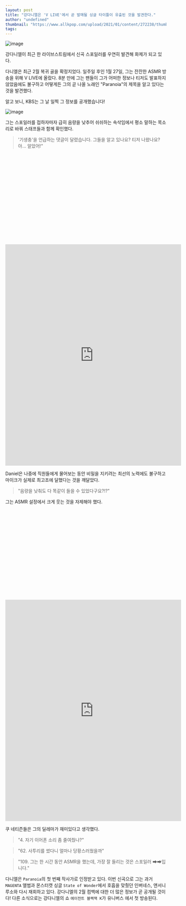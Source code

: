 ```yaml
---
layout: post
title: "강다니엘은 'V LIVE'에서 곧 발매될 싱글 타이틀이 유출된 것을 발견한다."
author: "undefined"
thumbnail: "https://www.allkpop.com/upload/2021/01/content/272238/thumb/1611805088-25053.png"
tags: 
---
```



![image](https://www.allkpop.com/upload/2021/01/content/272238/1611805088-25053.png)

강다니엘이 최근 한 라이브스트림에서 신곡 스포일러를 우연히 발견해 화제가 되고 있다.

다니엘은 최근 2월 복귀 골을 확정지었다. 일주일 후인 1월 27일, 그는 잔잔한 ASMR 방송을 위해 V LIVE에 올랐다. 8분 만에 그는 팬들이 그가 어떠한 정보나 티저도 발표하지 않았음에도 불구하고 어떻게든 그의 곧 나올 노래인 "Paranoia"의 제목을 알고 있다는 것을 발견했다.

알고 보니, KBS는 그 날 일찍 그 정보를 공개했습니다!

![image](https://www.allkpop.com/upload/2021/01/content/272229/1611804545-thumb41.jpg)

그는 스포일러를 접하자마자 급히 음량을 낮추어 쉬쉬하는 속삭임에서 평소 말하는 목소리로 바꿔 스태프들과 함께 확인했다.

> '기생충'을 언급하는 댓글이 달렸습니다. 그들을 알고 있나요? 티저 나왔나요? 아… 알았어!"


<div class="video_wrapper" style="padding-top: 56.25%;">
    <iframe id="twitter-widget-0" scrolling="no" frameborder="0" allowtransparency="true" allowfullscreen="true" class="" style="position: static; visibility: visible; width: 550px; height: 692px; display: block; flex-grow: 1;" title="Twitter Tweet" src="https://platform.twitter.com/embed/index.html?creatorScreenName=allkpop&amp;dnt=false&amp;embedId=twitter-widget-0&amp;frame=false&amp;hideCard=false&amp;hideThread=false&amp;id=1354409842778103809&amp;lang=en&amp;origin=https%3A%2F%2Fwww.allkpop.com%2Farticle%2F2021%2F01%2Fkang-daniel-discovers-during-a-v-live-that-the-title-of-his-upcoming-single-was-leaked&amp;siteScreenName=allkpop&amp;theme=light&amp;widgetsVersion=ed20a2b%3A1601588405575&amp;width=550px" data-tweet-id="1354409842778103809"></iframe>
</div>


Daniel은 나중에 직원들에게 물어보는 동안 비밀을 지키려는 최선의 노력에도 불구하고 마이크가 실제로 최고조에 달했다는 것을 깨달았다.

> "음량을 낮춰도 다 똑같이 들을 수 있었다구요?!?"

그는 ASMR 설정에서 크게 웃는 것을 자제해야 했다.


<div class="video_wrapper" style="padding-top: 56.25%;">
    <iframe id="twitter-widget-1" scrolling="no" frameborder="0" allowtransparency="true" allowfullscreen="true" class="" style="position: static; visibility: visible; width: 550px; height: 692px; display: block; flex-grow: 1;" title="Twitter Tweet" src="https://platform.twitter.com/embed/index.html?creatorScreenName=allkpop&amp;dnt=false&amp;embedId=twitter-widget-1&amp;frame=false&amp;hideCard=false&amp;hideThread=false&amp;id=1354432734890872836&amp;lang=en&amp;origin=https%3A%2F%2Fwww.allkpop.com%2Farticle%2F2021%2F01%2Fkang-daniel-discovers-during-a-v-live-that-the-title-of-his-upcoming-single-was-leaked&amp;siteScreenName=allkpop&amp;theme=light&amp;widgetsVersion=ed20a2b%3A1601588405575&amp;width=550px" data-tweet-id="1354432734890872836"></iframe>
</div>


쿠 네티즌들은 그의 딜레마가 재미있다고 생각했다.

> "4. 자기 이어폰 소리 좀 줄여줬나?"

> "62. 사투리를 썼다니 얼마나 당황스러웠을까"

> "109. 그는 한 시간 동안 ASMR을 했는데, 가장 잘 들리는 것은 스포일러 ➡➡입니다."

다니엘은 `Paranoia`의 첫 번째 작사가로 인정받고 있다. 이번 신곡으로 그는 과거 `MAGENTA` 앨범과 몬스터캣 싱글 `State of Wonder`에서 호흡을 맞췄던 인버네스, 앤서니 루소와 다시 재회하고 있다. 강다니엘의 2월 컴백에 대한 더 많은 정보가 곧 공개될 것이다! 다른 소식으로는 강다니엘의 쇼 `에이전트 블랙잭 K`가 유니버스 에서 첫 방송된다.